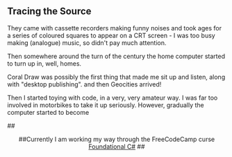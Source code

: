 ## Tracing the Source

They came with cassette recorders making funny noises and took ages for a series of coloured squares to appear on a CRT screen - I was too busy making (analogue) music, so didn't pay much attention.

Then somewhere around the turn of the century the home computer started to turn up in, well, homes. 

Coral Draw was possibly the first thing that made me sit up and listen, along with "desktop publishing". and then Geocities arrived!

Then I started toying with code, in a very, very amateur way. I was far too involved in motorbikes to take it up seriously. However, gradually the computer started to become

##<div align="center">
    ##Currently I am working my way through the FreeCodeCamp curse <a href="https://www.freecodecamp.org/learn/foundational-c-sharp-with-microsoft">Foundational C#</a>
##</div>

